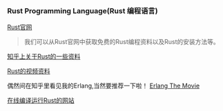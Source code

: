 ### Rust Programming Language(Rust 编程语言)
[Rust官网](https://www.rust-lang.org/zh-CN/install.html)

> 我们可以从Rust官网中获取免费的Rust编程资料以及Rust的安装方法等。

[知乎上关于Rust的一些资料](https://www.zhihu.com/topic/19674381)

[Rust的视频资料](https://www.bilibili.com/video/av12818669/index_6.html#page=6)

偶然间在知乎里看见我的Erlang,当然要推荐一下啦！
[Erlang The Movie](http://v.youku.com/v_show/id_XNTcyNDUzNjQ4.html)

[在线编译运行Rust的网站](https://play.rust-lang.org/)